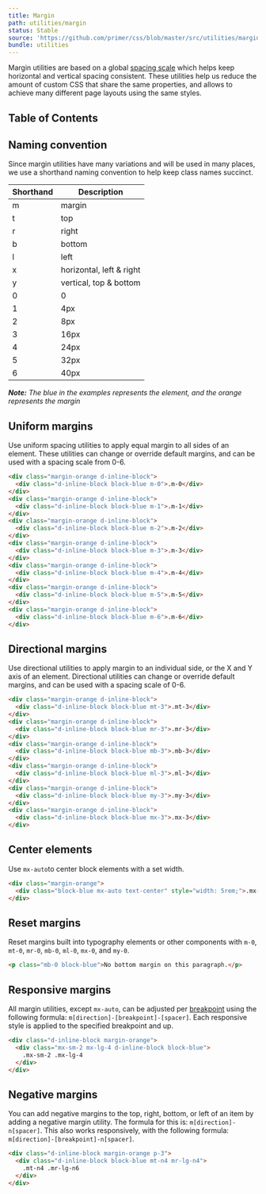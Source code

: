 ```yaml
---
title: Margin
path: utilities/margin
status: Stable
source: 'https://github.com/primer/css/blob/master/src/utilities/margin.scss'
bundle: utilities
---
```


Margin utilities are based on a global [spacing scale](/css/support/spacing) which helps keep horizontal and vertical spacing consistent. These utilities help us reduce the amount of custom CSS that share the same properties, and allows to achieve many different page layouts using the same styles.

## Table of Contents

## Naming convention

Since margin utilities have many variations and will be used in many places, we use a shorthand naming convention to help keep class names succinct.


| Shorthand | Description |
| --- | --- |
| m | margin |
| t | top |
| r | right |
| b | bottom |
| l | left |
| x | horizontal, left & right |
| y | vertical, top & bottom |
| 0 | 0 |
| 1 | 4px |
| 2 | 8px |
| 3 | 16px |
| 4 | 24px |
| 5 | 32px |
| 6 | 40px |

_**Note:** The blue in the examples represents the element, and the orange represents the margin_

## Uniform margins

Use uniform spacing utilities to apply equal margin to all sides of an element. These utilities can change or override default margins, and can be used with a spacing scale from 0-6.

```html
<div class="margin-orange d-inline-block">
  <div class="d-inline-block block-blue m-0">.m-0</div>
</div>
<div class="margin-orange d-inline-block">
  <div class="d-inline-block block-blue m-1">.m-1</div>
</div>
<div class="margin-orange d-inline-block">
  <div class="d-inline-block block-blue m-2">.m-2</div>
</div>
<div class="margin-orange d-inline-block">
  <div class="d-inline-block block-blue m-3">.m-3</div>
</div>
<div class="margin-orange d-inline-block">
  <div class="d-inline-block block-blue m-4">.m-4</div>
</div>
<div class="margin-orange d-inline-block">
  <div class="d-inline-block block-blue m-5">.m-5</div>
</div>
<div class="margin-orange d-inline-block">
  <div class="d-inline-block block-blue m-6">.m-6</div>
</div>
```

## Directional margins

Use directional utilities to apply margin to an individual side, or the X and Y axis of an element. Directional utilities can change or override default margins, and can be used with a spacing scale of 0-6.

```html
<div class="margin-orange d-inline-block">
  <div class="d-inline-block block-blue mt-3">.mt-3</div>
</div>
<div class="margin-orange d-inline-block">
  <div class="d-inline-block block-blue mr-3">.mr-3</div>
</div>
<div class="margin-orange d-inline-block">
  <div class="d-inline-block block-blue mb-3">.mb-3</div>
</div>
<div class="margin-orange d-inline-block">
  <div class="d-inline-block block-blue ml-3">.ml-3</div>
</div>
<div class="margin-orange d-inline-block">
  <div class="d-inline-block block-blue my-3">.my-3</div>
</div>
<div class="margin-orange d-inline-block">
  <div class="d-inline-block block-blue mx-3">.mx-3</div>
</div>
```

## Center elements

Use `mx-auto`to center block elements with a set width.

```html
<div class="margin-orange">
  <div class="block-blue mx-auto text-center" style="width: 5rem;">.mx-auto</div>
</div>
```

## Reset margins
Reset margins built into typography elements or other components with `m-0`, `mt-0`, `mr-0`, `mb-0`, `ml-0`, `mx-0`, and `my-0`.

```html
<p class="mb-0 block-blue">No bottom margin on this paragraph.</p>
```

## Responsive margins

All margin utilities, except `mx-auto`, can be adjusted per [breakpoint](/css/objects/grid#breakpoints) using the following formula: `m[direction]-[breakpoint]-[spacer]`. Each responsive style is applied to the specified breakpoint and up.

```html
<div class="d-inline-block margin-orange">
  <div class="mx-sm-2 mx-lg-4 d-inline-block block-blue">
    .mx-sm-2 .mx-lg-4
  </div>
</div>
```

## Negative margins

You can add negative margins to the top, right, bottom, or left of an item by adding a negative margin utility. The formula for this is: `m[direction]-n[spacer]`. This also works responsively, with the following formula: `m[direction]-[breakpoint]-n[spacer]`.

```html
<div class="d-inline-block margin-orange p-3">
  <div class="d-inline-block block-blue mt-n4 mr-lg-n4">
    .mt-n4 .mr-lg-n6
  </div>
</div>
```
